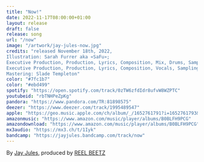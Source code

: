 ```yaml
---
title: "Now!"
date: 2022-11-17T08:00:00+01:00
layout: release
draft: false
release: song
url: "/now"
image: "/artwork/jay-jules-now.jpg"
credits: "released November 18th, 2022,
Illustration: Sarah Furrer aka «SaFu»;
Executive Production, Production, Lyrics, Composition, Mix, Drums, Sampling, Bass, Keys, Percussion: REEL BEETZ;
Executive Production, Production, Lyrics, Composition, Vocals, Sampling, Bass, Keys, Guitars, Percussion: Jay Jules;
Mastering: Slade Templeton"
color: "#7fc1b7"
color: "#ebd499"
spotify: "https://open.spotify.com/track/0zTW6zfdIdr8ufvW8WZPTC"
youtubeid: "rbTNHPeZpKg"
pandora: "https://www.pandora.com/TR:81898575"
deezer: "https://www.deezer.com/track/1995489547"
apple: "https://geo.music.apple.com/ch/album/_/1652761791?i=1652761793&mt=1&app=itunes&ls=1&at=1000lHKX&ct=odesli_http&itscg=30200&itsct=odsl_m"
amazonmusic: "https://www.amazon.com/music/player/albums/B0BLFH9PCG"
amazondownload: "https://www.amazon.com/music/player/albums/B0BLFH9PCG"
mx3audio: "https://mx3.ch/t/1Iyk"
bandcamp: "https://jayjules.bandcamp.com/track/now"
---
```


By [Jay Jules](https://jayjules.net), produced by [REEL BEETZ](https://reelbeetz.ch)